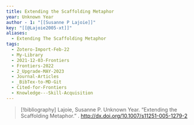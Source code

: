 ```yaml
---
title: Extending the Scaffolding Metaphor
year: Unknown Year
author - 1: "[[Susanne P Lajoie]]"
key: "[[@Lajoie2005-xt]]"
aliases:
  - Extending The Scaffolding Metaphor
tags:
  - Zotero-Import-Feb-22
  - My-Library
  - 2021-12-03-Frontiers
  - Frontiers-2022
  - 2_Upgrade-MAY-2023
  - Journal-Articles
  - _BibTex-to-MD-Git
  - Cited-for-Frontiers
  - Knowledge---Skill-Acquisition
---
```


> [!bibliography]
> Lajoie, Susanne P. Unknown Year. “Extending the Scaffolding Metaphor.” . http://dx.doi.org/10.1007/s11251-005-1279-2